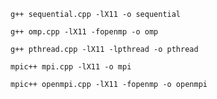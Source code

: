 `g++ sequential.cpp -lX11 -o sequential`

`g++ omp.cpp -lX11 -fopenmp -o omp`

`g++ pthread.cpp -lX11 -lpthread -o pthread`

`mpic++ mpi.cpp -lX11 -o mpi`

`mpic++ openmpi.cpp -lX11 -fopenmp -o openmpi`

